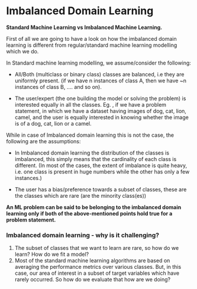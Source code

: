 # Imbalanced Domain Learning

**Standard Machine Learning vs Imbalanced Machine Learning.**

First of all we are going to have a look on how the imbalanced domain learning
is different from regular/standard machine learning modelling which we do.

In Standard machine learning modelling, we assume/consider the following:
- All/Both (multiclass or binary class) classes are balanced, i.e they are 
  uniformly present. (if we have n instances of class A, then we have ~n instances
  of class B, .... and so on).
  
- The user/expert (the one building the model or solving the problem) is interested
  equally in all the classes. Eg. , if we have a problem statement, in which
  we have a dataset having images of dog, cat, lion, camel, and the user is 
  equally interested in knowing whether the image is of a dog, cat, lion or a camel.
  
 
 While in case of Imbalanced domain learning this is not the case, the following
 are the assumptions:
 
 - In Imbalanced domain learning the distribution of the classes is imbalanced, 
 this simply means that the cardinality of each class is different. 
 (In most of the cases, the extent of imbalance is quite heavy, i.e. one class
 is present in huge numbers while the other has only a few instances.)
 
 - The user has a bias/preference towards a subset of classes, these are the
 classes which are rare (are the minority class(es))
 
 
 
**An ML problem can be said to be belonging to the imbalanced domain learning only if both
of the above-mentioned points hold true for a problem statement.**


### Imbalanced domain learning - why is it challenging?

1. The subset of classes that we want to learn are rare, so how do we learn? How do we fit a
model?
2. Most of the standard machine learning algorithms are based on averaging the performance
metrics over various classes. But, in this case, our area of interest in a subset of target
variables which have rarely occurred. So how do we evaluate that how are we doing?
